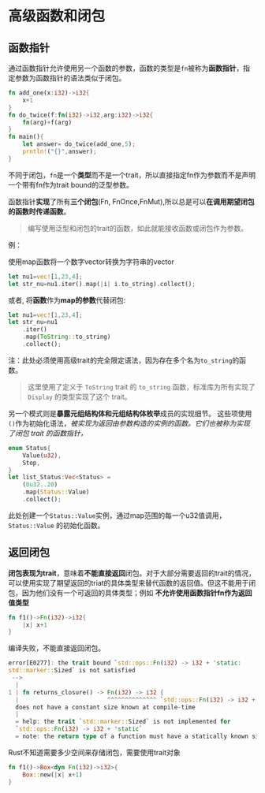 # 高级函数和闭包

## 函数指针

通过函数指针允许使用另一个函数的参数，函数的类型是`fn`被称为**函数指针**，指定参数为函数指针的语法类似于闭包。

```rust
fn add_one(x:i32)->i32{
	x+1
}
fn do_twice(f:fn(i32)->i32,arg:i32)->i32{
    fn(arg)+f(arg)
}
fn main(){
    let answer= do_twice(add_one,5);
    prntln!("{}",answer);
}
```

不同于闭包，`fn`是一个**类型**而不是一个trait，所以直接指定fn作为参数而不是声明一个带有fn作为trait bound的泛型参数。

函数指针**实现**了所有**三个闭包**(Fn, FnOnce,FnMut),所以总是可以**在调用期望闭包的函数时传递函数**。

> 编写使用泛型和闭包的trait的函数，如此就能接收函数或闭包作为参数。

例：

使用map函数将一个数字vector转换为字符串的vector

```rust
let nu1=vec![1,23,4];
let str_nu=nu1.iter().map(|i| i.to_string).collect();
```

或者, 将**函数**作为**map的参数**代替闭包:

```rust
let nu1=vec![1,23,4];
let str_nu=nu1
    .iter()
    .map(ToString::to_string)
    .collect();
```

注：此处必须使用高级trait的完全限定语法，因为存在多个名为`to_string`的函数。

> 这里使用了定义于 `ToString` trait 的 `to_string` 函数，标准库为所有实现了 `Display` 的类型实现了这个 trait。

另一个模式则是**暴露元组结构体和元组结构体枚举**成员的实现细节。 这些项使用`()`作为初始化语法，*被实现为返回由参数构造的实例的函数。它们也被称为实现了闭包 trait 的函数指针，*

```rust
enum Status{
	Value(u32),
	Stop,
}
let list_Status:Vec<Status> =
	(0u32..20)
	.map(Status::Value)
	.collect();
```

此处创建一个`Status::Value`实例，通过map范围的每一个u32值调用， `Status::Value` 的初始化函数。

## 返回闭包

**闭包表现为trait**，意味着**不能直接返回**闭包。对于大部分需要返回的trait的情况，可以使用实现了期望返回的triat的具体类型来替代函数的返回值。但这不能用于闭包，因为他们没有一个可返回的具体类型；例如 **不允许使用函数指针fn作为返回值类型**

```rust
fn f1()->Fn(i32)->i32{
	|x| x+1
}
```

编译失败，不能直接返回闭包。

```rust
error[E0277]: the trait bound `std::ops::Fn(i32) -> i32 + 'static:
std::marker::Sized` is not satisfied
 -->
  |
1 | fn returns_closure() -> Fn(i32) -> i32 {
  |                         ^^^^^^^^^^^^^^ `std::ops::Fn(i32) -> i32 + 'static`
  does not have a constant size known at compile-time
  |
  = help: the trait `std::marker::Sized` is not implemented for
  `std::ops::Fn(i32) -> i32 + 'static`
  = note: the return type of a function must have a statically known size

```

Rust不知道需要多少空间来存储闭包，需要使用trait对象

```rust
fn f1()->Box<dyn Fn(i32)->i32>{
	Box::new(|x| x+1)
}
```












